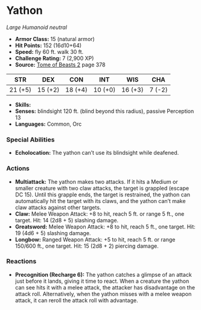 # Yathon

*Large* *Humanoid* *neutral*

- **Armor Class:** 15 (natural armor)
- **Hit Points:** 152 (16d10+64)
- **Speed:** fly 60 ft. walk 30 ft.
- **Challenge Rating:** 7 (2,900 XP)
- **Source:** [Tome of Beasts 2](https://koboldpress.com/kpstore/product/tome-of-beasts-2-for-5th-edition) page 378

| STR | DEX | CON | INT | WIS | CHA |
| --- | --- | --- | --- | --- | --- |
| 21 (+5) | 15 (+2) | 18 (+4) | 10 (+0) | 16 (+3) | 7 (-2) |

- **Skills:** 
- **Senses:** blindsight 120 ft. (blind beyond this radius), passive Perception 13
- **Languages:** Common, Orc

### Special Abilities

- **Echolocation:** The yathon can’t use its blindsight while deafened.

### Actions

- **Multiattack:** The yathon makes two attacks. If it hits a Medium or smaller creature with two claw attacks, the target is grappled (escape DC 15). Until this grapple ends, the target is restrained, the yathon can automatically hit the target with its claws, and the yathon can’t make claw attacks against other targets.
- **Claw:** Melee Weapon Attack: +8 to hit, reach 5 ft. or range 5 ft., one target. Hit: 14 (2d8 + 5) slashing damage.
- **Greatsword:** Melee Weapon Attack: +8 to hit, reach 5 ft., one target. Hit: 19 (4d6 + 5) slashing damage.
- **Longbow:** Ranged Weapon Attack: +5 to hit, reach 5 ft. or range 150/600 ft., one target. Hit: 15 (2d8 + 2) piercing damage.

### Reactions

- **Precognition (Recharge 6):** The yathon catches a glimpse of an attack just before it lands, giving it time to react. When a creature the yathon can see hits it with a melee attack, the attacker has disadvantage on the attack roll. Alternatively, when the yathon misses with a melee weapon attack, it can reroll the attack roll with advantage.


